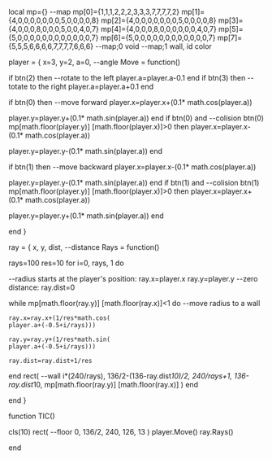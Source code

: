 local mp={} --map
mp[0]={1,1,1,2,2,2,3,3,3,7,7,7,7,2}
mp[1]={4,0,0,0,0,0,0,0,5,0,0,0,0,8}
mp[2]={4,0,0,0,0,0,0,0,5,0,0,0,0,8}
mp[3]={4,0,0,0,8,0,0,0,5,0,0,4,0,7}
mp[4]={4,0,0,0,8,0,0,0,0,0,0,4,0,7}
mp[5]={5,0,0,0,0,0,0,0,0,0,0,0,0,7}
mp[6]={5,0,0,0,0,0,0,0,0,0,0,0,0,7}
mp[7]={5,5,5,6,6,6,6,7,7,7,7,6,6,6}
--map;0 void
--map;1 wall, id color


player = {
 x=3,
 y=2,
 a=0, --angle
 Move = function()
 
  if btn(2) then --rotate to the left
   player.a=player.a-0.1
  end
  if btn(3) then --totate to the right
   player.a=player.a+0.1
  end
  
  if btn(0) then --move forward
   player.x=player.x+(0.1*
   math.cos(player.a))
   
   player.y=player.y+(0.1*
   math.sin(player.a))
  end
  if btn(0) and --colision btn(0)
  mp[math.floor(player.y)]
  [math.floor(player.x)]>0 then
   player.x=player.x-(0.1*
   math.cos(player.a))
   
   player.y=player.y-(0.1*
   math.sin(player.a))
  end
  
  if btn(1) then --move backward
   player.x=player.x-(0.1*
   math.cos(player.a))
   
   player.y=player.y-(0.1*
   math.sin(player.a))
  end
  if btn(1) and --colision btn(1)
  mp[math.floor(player.y)]
  [math.floor(player.x)]>0 then
   player.x=player.x+(0.1*
   math.cos(player.a))
   
   player.y=player.y+(0.1*
   math.sin(player.a))
  end
 
 end
}

ray = {
 x,
 y,
 dist, --distance
 Rays = function()
 
  rays=100
  res=10
  for i=0, rays, 1 do
   
   --radius starts at the player's position:
   ray.x=player.x
   ray.y=player.y
   --zero distance:
   ray.dist=0
   
   while mp[math.floor(ray.y)]
   [math.floor(ray.x)]<1 do --move radius to a wall
   
    ray.x=ray.x+(1/res*math.cos(
    player.a+(-0.5+i/rays)))
    
    ray.y=ray.y+(1/res*math.sin(
    player.a+(-0.5+i/rays)))
    
    ray.dist=ray.dist+1/res
   end
   rect( --wall
    i*(240/rays),
    136/2-(136-ray.dist*10)/2,
    240/rays+1,
    136-ray.dist*10,
    mp[math.floor(ray.y)]
    [math.floor(ray.x)]
   )
  end
 
 end
}

function TIC()

 cls(10)
 rect( --floor
  0,
  136/2,
  240,
  126,
  13
 )
 player.Move()
 ray.Rays()

end
